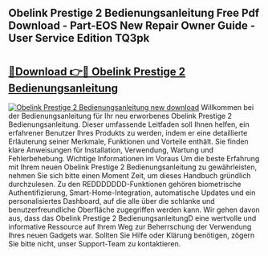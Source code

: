 ## Obelink Prestige 2 Bedienungsanleitung Free Pdf Download - Part-EOS New Repair Owner Guide - User Service Edition TQ3pk

# <h2><a href="http://df5pbhf.blite.top/?on=Obelink+Prestige+2+Bedienungsanleitung">🔗Download 👉🔴 Obelink Prestige 2 Bedienungsanleitung</a></h2>

[![Obelink Prestige 2 Bedienungsanleitung new download](https://i.imgur.com/lujVjoI.png)](http://df5pbhf.blite.top/?on=Obelink+Prestige+2+Bedienungsanleitung)
Willkommen bei der Bedienungsanleitung für Ihr neu erworbenes Obelink Prestige 2 Bedienungsanleitung. Dieser umfassende Leitfaden soll Ihnen helfen, ein erfahrener Benutzer Ihres Produkts zu werden, indem er eine detaillierte Erläuterung seiner Merkmale, Funktionen und Vorteile enthält. Sie finden klare Anweisungen für Installation, Verwendung, Wartung und Fehlerbehebung. Wichtige Informationen im Voraus Um die beste Erfahrung mit Ihrem neuen Obelink Prestige 2 Bedienungsanleitung zu gewährleisten, nehmen Sie sich bitte einen Moment Zeit, um dieses Handbuch gründlich durchzulesen. Zu den REDDDDDDD-Funktionen gehören biometrische Authentifizierung, Smart-Home-Integration, automatische Updates und ein personalisiertes Dashboard, auf die alle über die schlanke und benutzerfreundliche Oberfläche zugegriffen werden kann. Wir gehen davon aus, dass das Obelink Prestige 2 BedienungsanleitungD eine wertvolle und informative Ressource auf Ihrem Weg zur Beherrschung der Verwendung Ihres neuen Gadgets war. Sollten Sie Hilfe oder Klärung benötigen, zögern Sie bitte nicht, unser Support-Team zu kontaktieren.
